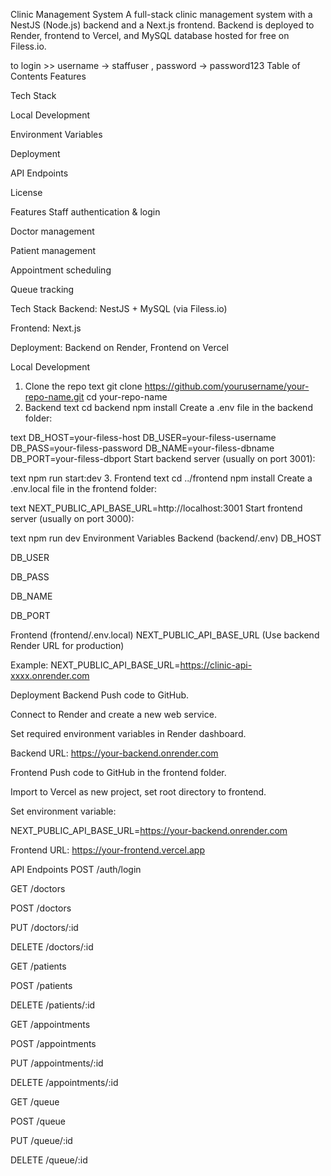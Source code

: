  Clinic Management System
A full-stack clinic management system with a NestJS (Node.js) backend and a Next.js frontend.
Backend is deployed to Render, frontend to Vercel, and MySQL database hosted for free on Filess.io.

to login >> username -> staffuser , password -> password123
Table of Contents
Features

Tech Stack

Local Development

Environment Variables

Deployment

API Endpoints

License

Features
Staff authentication & login

Doctor management

Patient management

Appointment scheduling

Queue tracking

Tech Stack
Backend: NestJS + MySQL (via Filess.io)

Frontend: Next.js

Deployment: Backend on Render, Frontend on Vercel

Local Development
1. Clone the repo
text
git clone https://github.com/yourusername/your-repo-name.git
cd your-repo-name
2. Backend
text
cd backend
npm install
Create a .env file in the backend folder:

text
DB_HOST=your-filess-host
DB_USER=your-filess-username
DB_PASS=your-filess-password
DB_NAME=your-filess-dbname
DB_PORT=your-filess-dbport
Start backend server (usually on port 3001):

text
npm run start:dev
3. Frontend
text
cd ../frontend
npm install
Create a .env.local file in the frontend folder:

text
NEXT_PUBLIC_API_BASE_URL=http://localhost:3001
Start frontend server (usually on port 3000):

text
npm run dev
Environment Variables
Backend (backend/.env)
DB_HOST

DB_USER

DB_PASS

DB_NAME

DB_PORT

Frontend (frontend/.env.local)
NEXT_PUBLIC_API_BASE_URL (Use backend Render URL for production)

Example: NEXT_PUBLIC_API_BASE_URL=https://clinic-api-xxxx.onrender.com

Deployment
Backend
Push code to GitHub.

Connect to Render and create a new web service.

Set required environment variables in Render dashboard.

Backend URL: https://your-backend.onrender.com

Frontend
Push code to GitHub in the frontend folder.

Import to Vercel as new project, set root directory to frontend.

Set environment variable:

NEXT_PUBLIC_API_BASE_URL=https://your-backend.onrender.com

Frontend URL: https://your-frontend.vercel.app

API Endpoints
POST /auth/login

GET /doctors

POST /doctors

PUT /doctors/:id

DELETE /doctors/:id

GET /patients

POST /patients

DELETE /patients/:id

GET /appointments

POST /appointments

PUT /appointments/:id

DELETE /appointments/:id

GET /queue

POST /queue

PUT /queue/:id

DELETE /queue/:id
